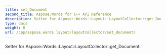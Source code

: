 ```yaml
---
title: set_Document
second_title: Aspose.Words for C++ API Reference
description: Setter for Aspose::Words::Layout::LayoutCollector::get_Document. 
type: docs
weight: 0
url: /cpp/aspose.words.layout/layoutcollector/set_document/
---
```


Setter for Aspose::Words::Layout::LayoutCollector::get_Document. 

